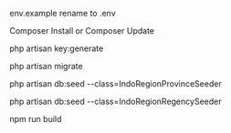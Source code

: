 env.example rename to .env

Composer Install  or Composer Update

php artisan key:generate

php artisan migrate

php artisan db:seed --class=IndoRegionProvinceSeeder   

php artisan db:seed --class=IndoRegionRegencySeeder      

npm run build

